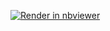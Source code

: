 [![Render in nbviewer]([https://img.shields.io/badge/render-nbviewer-orange.svg)](https://nbviewer.jupyter.org/github/your-username/your-repo/blob/main/Exercise%205.ipynb](https://nbviewer.org/github/MaeSantos/CCMACLRL_EXERCISES_COM232ML/blob/main/Exercise%205/Exercise%205.ipynb))
